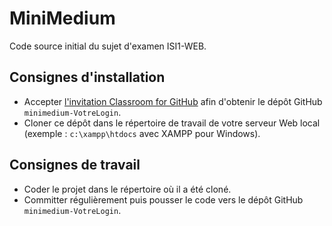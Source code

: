 # MiniMedium

Code source initial du sujet d'examen ISI1-WEB.

## Consignes d'installation

* Accepter [l'invitation Classroom for GitHub]() afin d'obtenir le dépôt GitHub `minimedium-VotreLogin`.
* Cloner ce dépôt dans le répertoire de travail de votre serveur Web local (exemple : `c:\xampp\htdocs` avec XAMPP pour Windows).

## Consignes de travail

* Coder le projet dans le répertoire où il a été cloné.
* Committer régulièrement puis pousser le code vers le dépôt GitHub `minimedium-VotreLogin`.


